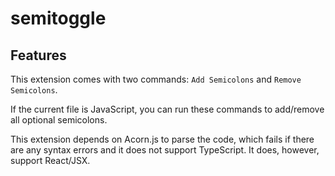 
# semitoggle

## Features
This extension comes with two commands: `Add Semicolons` and `Remove Semicolons`.

If the current file is JavaScript, you can run these commands to add/remove all optional semicolons.

This extension depends on Acorn.js to parse the code, which fails if there are any syntax errors and it does not support TypeScript. It does, however, support React/JSX.
